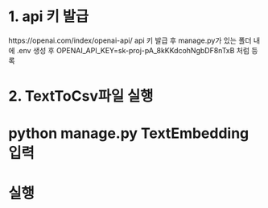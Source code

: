 <h1>1. api 키 발급</h1>
https://openai.com/index/openai-api/
api 키 발급 후 manage.py가 있는 폴더 내에 .env 생성 후 OPENAI_API_KEY=sk-proj-pA_8kKKdcohNgbDF8nTxB 처럼 등록

<h1>2. TextToCsv파일 실행</h1>
<h1>python manage.py TextEmbedding 입력</h1>
<h1>실행</h1>
